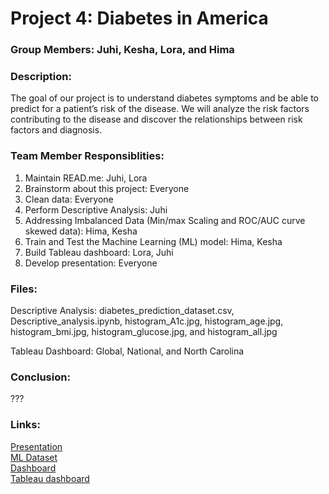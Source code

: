 # Project 4: Diabetes in America

### Group Members: Juhi, Kesha, Lora, and Hima

### Description:
The goal of our project is to understand diabetes symptoms and be able to predict for a patient’s risk of the disease. We will analyze the risk factors contributing to the disease and discover the relationships between risk factors and diagnosis.

### Team Member Responsiblities: 
1. Maintain READ.me: Juhi, Lora
2. Brainstorm about this project: Everyone
3. Clean data: Everyone
4. Perform Descriptive Analysis: Juhi
5. Addressing Imbalanced Data (Min/max Scaling and ROC/AUC curve skewed data): Hima, Kesha
6. Train and Test the Machine Learning (ML) model: Hima, Kesha
7. Build Tableau dashboard: Lora, Juhi
8. Develop presentation: Everyone

### Files:
Descriptive Analysis: diabetes_prediction_dataset.csv, Descriptive_analysis.ipynb, histogram_A1c.jpg, histogram_age.jpg, histogram_bmi.jpg, histogram_glucose.jpg, and histogram_all.jpg

Tableau Dashboard: Global, National, and North Carolina

### Conclusion:
???

### Links:
[Presentation](https://docs.google.com/presentation/d/1Fwp0ApqPC1A-W60X4_651ZGxSt-mDuQlyu1uq_cue68/edit?usp=sharing) 
<br> [ML Dataset](https://www.kaggle.com/datasets/iammustafatz/diabetes-prediction-dataset) 
<br> [Dashboard](???)
<br>[Tableau dashboard](https://public.tableau.com/shared/NTWG8GRDJ?:display_count=n&:origin=viz_share_link)
